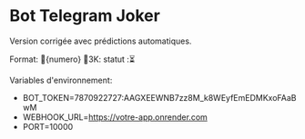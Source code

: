 # Bot Telegram Joker

Version corrigée avec prédictions automatiques.

Format: 🔵{numero} 🔵3K: statut :⏳

Variables d'environnement:
- BOT_TOKEN=7870922727:AAGXEEWNB7zz8M_k8WEyfEmEDMKxoFAaBwM
- WEBHOOK_URL=https://votre-app.onrender.com  
- PORT=10000
